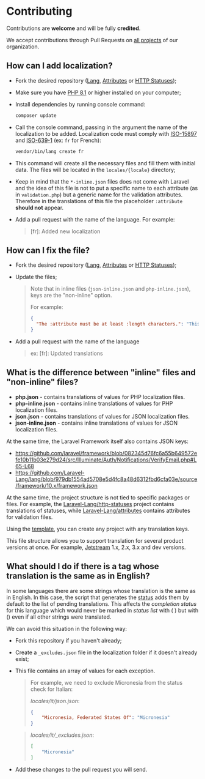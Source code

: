 # Contributing

Contributions are **welcome** and will be fully **credited**.

We accept contributions through Pull Requests on [all projects](https://github.com/orgs/Laravel-Lang/repositories) of
our organization.

## How can I add localization?

* Fork the desired
  repository ([Lang](https://github.com/Laravel-Lang/lang), [Attributes](https://github.com/Laravel-Lang/attributes)
  or [HTTP Statuses](https://github.com/Laravel-Lang/http-statuses));
* Make sure you have [PHP 8.1](https://www.php.net) or higher installed on your computer;
* Install dependencies by running console command:
  ```bash
  composer update
  ```
* Call the console command, passing in the argument the name of the localization to be added. Localization code must
  comply
  with [ISO-15897](https://laravel.com/docs/localization)
  and [ISO-639-1](https://en.wikipedia.org/wiki/List_of_ISO_639-1_codes) (ex: `fr` for French):
  ```bash
  vendor/bin/lang create fr
  ```
* This command will create all the necessary files and fill them with initial data. The files will be located in
  the `locales/{locale}` directory;
* Keep in mind that the `*-inline.json` files does not come with Laravel and the idea of this file is not to put a
  specific name to each attribute (as in `validation.php`)
  but a generic name for the validation attributes. Therefore in the translations of this file the
  placeholder `:attribute` **should not** appear.
* Add a pull request with the name of the language. For example:

  > [fr]: Added new localization


## How can I fix the file?

* Fork the desired
  repository ([Lang](https://github.com/Laravel-Lang/lang), [Attributes](https://github.com/Laravel-Lang/attributes)
  or [HTTP Statuses](https://github.com/Laravel-Lang/http-statuses));
* Update the files;
  
  > Note that in inline files (`json-inline.json` and `php-inline.json`), keys are the "non-inline" option.
  >
  > For example:
  > ```json
  > {
  >   "The :attribute must be at least :length characters.": "This field must be at least :length characters."
  > }
  > ```

* Add a pull request with the name of the language

  > ex: [fr]: Updated translations


## What is the difference between "inline" files and "non-inline" files?

* **php.json** - contains translations of values for PHP localization files.
* **php-inline.json** - contains inline translations of values for PHP localization files.
* **json.json** - contains translations of values for JSON localization files.
* **json-inline.json** - contains inline translations of values for JSON localization files.

At the same time, the Laravel Framework itself also contains JSON keys:

* https://github.com/laravel/framework/blob/082345d76fc6a55b649572efe10b11b03e279d24/src/Illuminate/Auth/Notifications/VerifyEmail.php#L65-L68
* https://github.com/Laravel-Lang/lang/blob/979db1554ad5708e5d4fc8a48d6312fbd6cfa03e/source/framework/10.x/framework.json

At the same time, the project structure is not tied to specific packages or files. For example,
the [Laravel-Lang/http-statuses](https://github.com/Laravel-Lang/http-statuses)
project contains translations of statuses, while [Laravel-Lang/attributes](https://github.com/Laravel-Lang/attributes)
contains attributes for validation files.

Using the [template](https://github.com/Laravel-Lang/translations-template), you can create any project with any
translation keys.

This file structure allows you to support translation for several product versions at once.
For example, [Jetstream](https://github.com/Laravel-Lang/lang/tree/main/source/jetstream) 1.x, 2.x, 3.x and dev
versions.

## What should I do if there is a tag whose translation is the same as in English?

In some languages there are some strings whose translation is the same as in English. In this case, the script that
generates the [status](statuses.md) adds them by default to the
list of pending translations. This affects the *completion status* for this language which would never be marked in
*status list* with (
) but with () even if all other strings were translated.

We can avoid this situation in the following way:

* Fork this repository if you haven't already;
* Create a `_excludes.json` file in the localization folder if it doesn't already exist;
* This file contains an array of values for each exception.

  > For example, we need to exclude Micronesia from the status check for Italian:
  > 
  > _locales/it/json.json_:
  > ```json
  > {
  >     "Micronesia, Federated States Of": "Micronesia"
  > }
  > ```

  > _locales/it/\_excludes.json_:
  > ```json
  > [
  >     "Micronesia"
  > ]
  > ```

* Add these changes to the pull request you will send.
